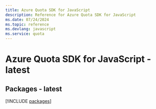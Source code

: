 ```yaml
---
title: Azure Quota SDK for JavaScript
description: Reference for Azure Quota SDK for JavaScript
ms.date: 07/24/2024
ms.topic: reference
ms.devlang: javascript
ms.service: quota
---
```

# Azure Quota SDK for JavaScript - latest
## Packages - latest
[!INCLUDE [packages](quota-index.md)]